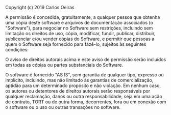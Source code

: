 Copyright (c) 2019 Carlos Oeiras

A permissão é concedida, gratuitamente, a qualquer pessoa que obtenha uma cópia deste software e arquivos de documentação associados (o "Software"), para negociar no Software sem restrições, incluindo sem limitação os direitos de uso, cópia, modificar, fundir, publicar, distribuir, sublicenciar e/ou vender cópias do Software, e permitir que pessoas a quem o Software seja fornecido para fazê-lo, sujeitos às seguintes condições:

O aviso de direitos autorais acima e este aviso de permissão serão incluídos em todas as cópias ou partes substanciais do Software.

O software é fornecido "AS IS", sem garantia de qualquer tipo, expresso ou implícito, incluindo, mas não limitado às garantias de comercialização, aptidão para um determinado propósito e não violação. Em nenhum caso, os autores ou detentores de direitos autorais serão responsáveis por qualquer reclamação, danos ou outra responsabilidade, seja em uma ação de contrato, TORT ou de outra forma, decorrentes, fora ou em conexão com o software ou o uso ou outras transações no software.
